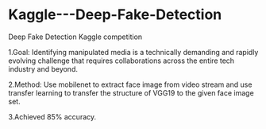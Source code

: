 # Kaggle---Deep-Fake-Detection
Deep Fake Detection Kaggle competition

1.Goal: Identifying manipulated media is a technically demanding and rapidly evolving challenge that requires collaborations across the entire tech industry and beyond.

2.Method: Use mobilenet to extract face image from video stream and use transfer learning to transfer the structure of VGG19 to the given face image set.

3.Achieved 85% accuracy.
